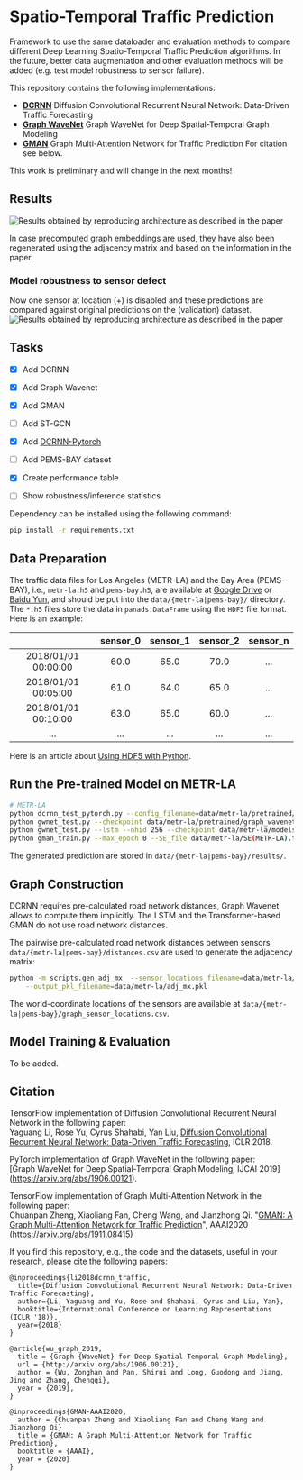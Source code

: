 # Spatio-Temporal Traffic Prediction
Framework to use the same dataloader and evaluation methods to compare different Deep Learning Spatio-Temporal Traffic Prediction algorithms. 
In the future, better data augmentation and other evaluation methods will be added (e.g. test model robustness to sensor failure). 

This repository contains the following implementations:
- **[DCRNN](https://arxiv.org/abs/1707.01926)** Diffusion Convolutional Recurrent Neural Network: Data-Driven Traffic Forecasting
- **[Graph WaveNet](https://arxiv.org/abs/1906.00121)** Graph WaveNet for Deep Spatial-Temporal Graph Modeling
- **[GMAN](https://arxiv.org/abs/1911.08415)** Graph Multi-Attention Network for Traffic Prediction
For citation see below.

This work is preliminary and will change in the next months! 

## Results
![Results obtained by reproducing architecture as described in the paper](https://github.com/tijsmaas/TrafficPrediction/blob/master/figures/reproduced_papers_results.png?raw=true)

In case precomputed graph embeddings are used, they have also been regenerated using the adjacency matrix and based on the information in the paper.

### Model robustness to sensor defect
Now one sensor at location (+) is disabled and these predictions are compared against original predictions on the (validation) dataset.
![Results obtained by reproducing architecture as described in the paper](https://github.com/tijsmaas/TrafficPrediction/blob/master/figures/robustness_of_sensor_1.gif?raw=true)



## Tasks
- [X] Add DCRNN
- [X] Add Graph Wavenet
- [X] Add GMAN
- [ ] Add ST-GCN
- [X] Add [DCRNN-Pytorch](https://github.com/chnsh/DCRNN_PyTorch)
- [ ] Add PEMS-BAY dataset
- [X] Create performance table
- [ ] Show robustness/inference statistics 



Dependency can be installed using the following command:
```bash
pip install -r requirements.txt
```

## Data Preparation
The traffic data files for Los Angeles (METR-LA) and the Bay Area (PEMS-BAY), i.e., `metr-la.h5` and `pems-bay.h5`, are available at [Google Drive](https://drive.google.com/open?id=10FOTa6HXPqX8Pf5WRoRwcFnW9BrNZEIX) or [Baidu Yun](https://pan.baidu.com/s/14Yy9isAIZYdU__OYEQGa_g), and should be
put into the `data/{metr-la|pems-bay}/` directory.
The `*.h5` files store the data in `panads.DataFrame` using the `HDF5` file format. Here is an example:

|                     | sensor_0 | sensor_1 | sensor_2 | sensor_n |
|:-------------------:|:--------:|:--------:|:--------:|:--------:|
| 2018/01/01 00:00:00 |   60.0   |   65.0   |   70.0   |    ...   |
| 2018/01/01 00:05:00 |   61.0   |   64.0   |   65.0   |    ...   |
| 2018/01/01 00:10:00 |   63.0   |   65.0   |   60.0   |    ...   |
|         ...         |    ...   |    ...   |    ...   |    ...   |


Here is an article about [Using HDF5 with Python](https://medium.com/@jerilkuriakose/using-hdf5-with-python-6c5242d08773).

## Run the Pre-trained Model on METR-LA

```bash
# METR-LA
python dcrnn_test_pytorch.py --config_filename=data/metr-la/pretrained/dcrnn_test_pytorch.yaml
python gwnet_test.py --checkpoint data/metr-la/pretrained/graph_wavenet_repr.pth --data data/metr-la/metr-la.h5
python gwnet_test.py --lstm --nhid 256 --checkpoint data/metr-la/models/fc_lstm.pth --data data/metr-la/metr-la.h5
python gman_train.py --max_epoch 0 --SE_file data/metr-la/SE(METR-LA).txt --model_file data/metr-la/pretrained/GMAN_METR-LA --traffic_file data/metr-la/metr-la.h5
```
The generated prediction are stored in `data/{metr-la|pems-bay}/results/`.

## Graph Construction
DCRNN requires pre-calculated road network distances, Graph Wavenet allows to compute them implicitly.
The LSTM and the Transformer-based GMAN do not use road network distances.

The pairwise pre-calculated road network distances between sensors `data/{metr-la|pems-bay}/distances.csv` are used to generate the adjacency matrix:
```bash
python -m scripts.gen_adj_mx  --sensor_locations_filename=data/metr-la/graph_sensor_locations.csv --normalized_k=0.1\
    --output_pkl_filename=data/metr-la/adj_mx.pkl
```
The world-coordinate locations of the sensors are available at `data/{metr-la|pems-bay}/graph_sensor_locations.csv`.


## Model Training & Evaluation
To be added.


## Citation

TensorFlow implementation of Diffusion Convolutional Recurrent Neural Network in the following paper: \
Yaguang Li, Rose Yu, Cyrus Shahabi, Yan Liu, [Diffusion Convolutional Recurrent Neural Network: Data-Driven Traffic Forecasting](https://arxiv.org/abs/1707.01926), ICLR 2018.

PyTorch implementation of Graph WaveNet in the following paper: \
[Graph WaveNet for Deep Spatial-Temporal Graph Modeling, IJCAI 2019] (https://arxiv.org/abs/1906.00121).

TensorFlow implementation of Graph Multi-Attention Network in the following paper: \
Chuanpan Zheng, Xiaoliang Fan, Cheng Wang, and Jianzhong Qi. "[GMAN: A Graph Multi-Attention Network for Traffic Prediction](https://arxiv.org/abs/1911.08415)", AAAI2020 (https://arxiv.org/abs/1911.08415)

If you find this repository, e.g., the code and the datasets, useful in your research, please cite the following papers:
```
@inproceedings{li2018dcrnn_traffic,
  title={Diffusion Convolutional Recurrent Neural Network: Data-Driven Traffic Forecasting},
  author={Li, Yaguang and Yu, Rose and Shahabi, Cyrus and Liu, Yan},
  booktitle={International Conference on Learning Representations (ICLR '18)},
  year={2018}
}

@article{wu_graph_2019,
  title = {Graph {WaveNet} for Deep Spatial-Temporal Graph Modeling},
  url = {http://arxiv.org/abs/1906.00121},
  author = {Wu, Zonghan and Pan, Shirui and Long, Guodong and Jiang, Jing and Zhang, Chengqi},
  year = {2019},
}

@inproceedings{GMAN-AAAI2020,
  author = {Chuanpan Zheng and Xiaoliang Fan and Cheng Wang and Jianzhong Qi}
  title = {GMAN: A Graph Multi-Attention Network for Traffic Prediction},
  booktitle = {AAAI},
  year = {2020}
}
```
